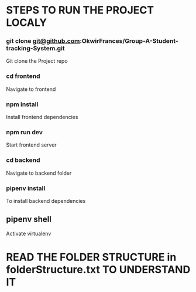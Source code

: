 # STEPS TO RUN THE PROJECT LOCALY

### git clone git@github.com:OkwirFrances/Group-A-Student-tracking-System.git 
Git clone the Project repo

### cd frontend
Navigate to frontend

### npm install
Install  frontend dependencies
### npm run dev
Start frontend server

### cd backend
Navigate to backend folder

### pipenv install
To install backend dependencies
## pipenv shell
Activate virtualenv

# READ THE FOLDER STRUCTURE in folderStructure.txt TO UNDERSTAND IT
